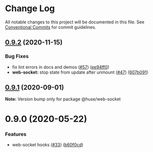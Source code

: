 # Change Log

All notable changes to this project will be documented in this file.
See [Conventional Commits](https://conventionalcommits.org) for commit guidelines.

## [0.9.2](https://github.com/ecomfe/react-hooks/compare/@huse/web-socket@0.9.0...@huse/web-socket@0.9.2) (2020-11-15)


### Bug Fixes

* fix lint errors in docs and demos ([#57](https://github.com/ecomfe/react-hooks/issues/57)) ([ee94ff0](https://github.com/ecomfe/react-hooks/commit/ee94ff02bf09696374ca4250c496a4dec0cbe02a))
* **web-socket:** stop state from update after unmount ([#47](https://github.com/ecomfe/react-hooks/issues/47)) ([607b091](https://github.com/ecomfe/react-hooks/commit/607b09137034480f916ee13fc47ae0d71158337f))





## [0.9.1](https://github.com/ecomfe/react-hooks/compare/@huse/web-socket@0.9.0...@huse/web-socket@0.9.1) (2020-09-01)

**Note:** Version bump only for package @huse/web-socket





# 0.9.0 (2020-05-22)


### Features

* web-socket hooks ([#33](https://github.com/ecomfe/react-hooks/issues/33)) ([b60f0cd](https://github.com/ecomfe/react-hooks/commit/b60f0cdcb614cd58c94f5362e7ce70f3ed1844ed))
